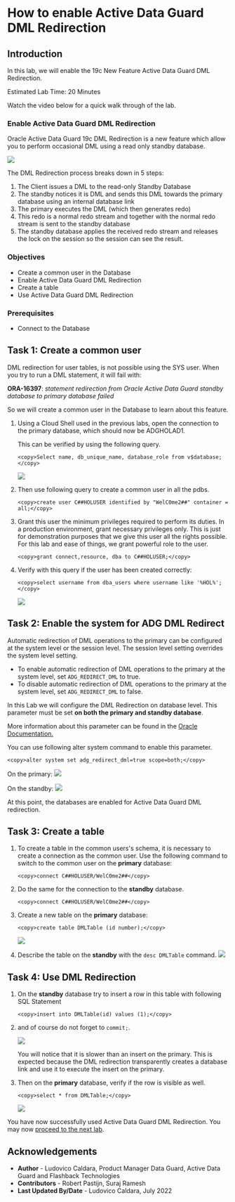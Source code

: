 # How to enable Active Data Guard DML Redirection

## Introduction
In this lab, we will enable the 19c New Feature Active Data Guard DML Redirection.

Estimated Lab Time: 20 Minutes

Watch the video below for a quick walk through of the lab.

[](youtube:nvTV9UxRkMo)

### Enable Active Data Guard DML Redirection

Oracle Active Data Guard 19c DML Redirection is a new feature which allow you to perform occasional DML using a read only standby database.

![](./images/dml-redirect.jpeg)

The DML Redirection process breaks down in 5 steps:

1. The Client issues a DML to the read-only Standby Database
2. The standby notices it is DML and sends this DML towards the primary database using an internal database link
3. The primary executes the DML (which then generates redo)
4. This redo is a normal redo stream and together with the normal redo stream is sent to the standby database
5. The standby database applies the received redo stream and releases the lock on the session so the session can see the result.

### Objectives
- Create a common user in the Database
- Enable Active Data Guard DML Redirection
- Create a table
- Use Active Data Guard DML Redirection

### Prerequisites
- Connect to the Database

## Task 1: Create a common user

DML redirection for user tables, is not possible using the SYS user.
When you try to run a DML statement, it will fail with:  

**ORA-16397**: *statement redirection from Oracle Active Data Guard standby database to primary database failed*

So we will create a common user in the Database to learn about this feature.

1. Using a Cloud Shell used in the previous labs, open the connection to the primary database, which should now be ADGHOLAD1.

    This can be verified by using the following query.

    ````
    <copy>Select name, db_unique_name, database_role from v$database;</copy>
    ````
    ![](../connect-db/images/connect-primary.png)

2. Then use following query to create a common user in all the pdbs.

    ````
    <copy>create user C##HOLUSER identified by "WelC0me2##" container = all;</copy>
    ````

3. Grant this user the minimum privileges required to perform its duties. In a production environment, grant necessary privileges only. This is just for demonstration purposes that we give this user all the rights possible. For this lab and ease of things, we grant powerful role to the user.

    ````
    <copy>grant connect,resource, dba to C##HOLUSER;</copy>
    ````

4. Verify with this query if the user has been created correctly:

    ````
    <copy>select username from dba_users where username like '%HOL%';</copy>
    ````
    ![](./images/dml-redirect-create-user.png)


## Task 2: Enable the system for ADG DML Redirect

Automatic redirection of DML operations to the primary can be configured at the system level or the session level. The session level setting overrides the system level setting.

* To enable automatic redirection of DML operations to the primary at the system level, set `ADG_REDIRECT_DML` to true.
* To disable automatic redirection of DML operations to the primary at the system level, set `ADG_REDIRECT_DML` to false.

In this Lab we will configure the DML Redirection on database level.
This parameter must be set **on both the primary and standby database**.

More information about this parameter can be found in the [Oracle Documentation.](https://docs.oracle.com/en/database/oracle/oracle-database/19/refrn/ADG_REDIRECT_DML.html#GUID-AC98F026-33BE-41FE-8F2F-EFA296723AD8)

You can use following alter system command to enable this parameter.

````
<copy>alter system set adg_redirect_dml=true scope=both;</copy>
````
On the primary:
![](./images/dml-redirect-set-param-primary.png)

On the standby:
![](./images/dml-redirect-set-param-standby.png)

At this point, the databases are enabled for Active Data Guard DML redirection.


## Task 3: Create a table

1. To create a table in the common users's schema, it is necessary to create a connection as the common user. Use the following command to switch to the common user on the **primary** database:
    ````
    <copy>connect C##HOLUSER/WelC0me2##</copy>
    ````

2. Do the same for the connection to the **standby** database.
    ````
    <copy>connect C##HOLUSER/WelC0me2##</copy>
    ````

7. Create a new table on the **primary** database:

    ````
    <copy>create table DMLTable (id number);</copy>
    ````
    ![](./images/dml-redirect-create-table.png)

8. Describe the table on the **standby** with the `desc DMLTable` command.
    ![](./images/dml-redirect-desc-table.png)


## Task 4: Use DML Redirection

1. On the **standby** database try to insert a row in this table with following SQL Statement

    ````
    <copy>insert into DMLTable(id) values (1);</copy>
    ````

2. and of course do not forget to `commit;`.

    ![](./images/dml-redirect-insert-commit.png)

    You will notice that it is slower than an insert on the primary. This is expected because the DML redirection transparently creates a database link and use it to execute the insert on the primary.

3. Then on the **primary** database, verify if the row is visible as well.

    ````
    <copy>select * from DMLTable;</copy>
    ````

    ![](./images/dml-redirect-select-table.png)


You have now successfully used Active Data Guard DML Redirection. You may now [proceed to the next lab](#next).

## Acknowledgements

- **Author** - Ludovico Caldara, Product Manager Data Guard, Active Data Guard and Flashback Technologies
- **Contributors** - Robert Pastijn, Suraj Ramesh
- **Last Updated By/Date** -  Ludovico Caldara, July 2022
